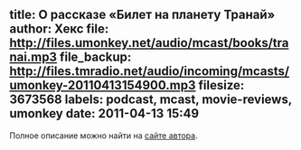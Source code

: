 title: О рассказе «Билет на планету Транай»
author: Хекс
file: http://files.umonkey.net/audio/mcast/books/tranai.mp3
file_backup: http://files.tmradio.net/audio/incoming/mcasts/umonkey-20110413154900.mp3
filesize: 3673568
labels: podcast, mcast, movie-reviews, umonkey
date: 2011-04-13 15:49
---
<p>Полное описание можно найти на <a href="http://umonkey.net/books/tranai/index.html">сайте автора</a>.</p>